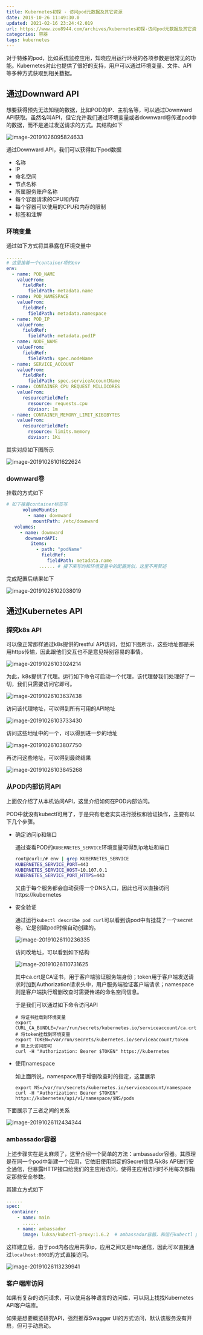 ```yaml
---
title: Kubernetes初探 - 访问pod元数据及其它资源
date: 2019-10-26 11:49:30.0
updated: 2021-02-16 23:24:42.019
url: https://www.zou8944.com/archives/kubernetes初探-访问pod元数据及其它资源
categories: 容器
tags: kubernetes
---
```



对于特殊的pod，比如系统监控应用，知晓应用运行环境的各项参数是很常见的功能。Kubernetes对此也提供了很好的支持，用户可以通过环境变量、文件、API等多种方式获取到相关数据。
<!-- more -->

## 通过Downward API

想要获得预先无法知晓的数据，比如POD的IP、主机名等，可以通过Downward API获取。虽然名叫API，但它允许我们通过环境变量或者downward卷传递pod中的数据，而不是通过发送请求的方式。其结构如下

![image-20191026095824633](https://gdz.oss-cn-shenzhen.aliyuncs.com/hexo/Kubernetes%20-%20%E8%AE%BF%E9%97%AEpod%E5%85%83%E6%95%B0%E6%8D%AE%E5%8F%8A%E5%85%B6%E5%AE%83%E8%B5%84%E6%BA%90/image-20191026095824633.png)

通过Downward API，我们可以获得如下pod数据

- 名称
- IP
- 命名空间
- 节点名称
- 所属服务账户名称
- 每个容器请求的CPU和内存
- 每个容器可以使用的CPU和内存的限制
- 标签和注解

### 环境变量

通过如下方式将其暴露在环境变量中

```yaml
......
# 这里接着一个container项的env
env:
  - name: POD_NAME
    valueFrom:
      fieldRef:
        fieldPath: metadata.name
  - name: POD_NAMESPACE
    valueFrom:
      fieldRef:
        fieldPath: metadata.namespace
  - name: POD_IP
    valueFrom:
      fieldRef:
        fieldPath: metadata.podIP
  - name: NODE_NAME
    valueFrom:
      fieldRef:
        fieldPath: spec.nodeName
  - name: SERVICE_ACCOUNT
    valueFrom:
      fieldRef:
        fieldPath: spec.serviceAccountName
  - name: CONTAINER_CPU_REQUEST_MILLICORES
    valueFrom:
      resourceFieldRef:
        resource: requests.cpu
        divisor: 1m
  - name: CONTAINER_MEMORY_LIMIT_KIBIBYTES
    valueFrom:
      resourceFieldRef:
        resource: limits.memory
        divisor: 1Ki
```

其实对应如下图所示

![image-20191026101622624](https://gdz.oss-cn-shenzhen.aliyuncs.com/hexo/Kubernetes%20-%20%E8%AE%BF%E9%97%AEpod%E5%85%83%E6%95%B0%E6%8D%AE%E5%8F%8A%E5%85%B6%E5%AE%83%E8%B5%84%E6%BA%90/image-20191026101622624.png)

### downward卷

挂载的方式如下

```yaml
# 如下接着container标签写
      volumeMounts:
        - name: downward
          mountPath: /etc/downward
   volumes:
     - name: downward
       downwardAPI:
         items:
           - path: "podName"
             fieldRef:
               fieldPath: metadata.name
            ...... # 接下来写的和环境变量中的配置类似，这里不再赘述
```

完成配置后结果如下

![image-20191026102038019](image-20191026102038019.png)

## 通过Kubernetes API

### 探究k8s API

可以像正常那样通过k8s提供的restful API访问，但如下图所示，这些地址都是采用https传输，因此跟他们交互也不是意见特别容易的事情。

![image-20191026103024214](https://gdz.oss-cn-shenzhen.aliyuncs.com/hexo/Kubernetes%20-%20%E8%AE%BF%E9%97%AEpod%E5%85%83%E6%95%B0%E6%8D%AE%E5%8F%8A%E5%85%B6%E5%AE%83%E8%B5%84%E6%BA%90/image-20191026103024214.png)

为此，k8s提供了代理。运行如下命令可启动一个代理，该代理替我们处理好了一切，我们只需要访问它即可。

![image-20191026103637438](https://gdz.oss-cn-shenzhen.aliyuncs.com/hexo/Kubernetes%20-%20%E8%AE%BF%E9%97%AEpod%E5%85%83%E6%95%B0%E6%8D%AE%E5%8F%8A%E5%85%B6%E5%AE%83%E8%B5%84%E6%BA%90/image-20191026103637438.png)

访问该代理地址，可以得到所有可用的API地址

![image-20191026103733430](https://gdz.oss-cn-shenzhen.aliyuncs.com/hexo/Kubernetes%20-%20%E8%AE%BF%E9%97%AEpod%E5%85%83%E6%95%B0%E6%8D%AE%E5%8F%8A%E5%85%B6%E5%AE%83%E8%B5%84%E6%BA%90/image-20191026103733430.png)

访问这些地址中的一个，可以得到进一步的地址

![image-20191026103807750](https://gdz.oss-cn-shenzhen.aliyuncs.com/hexo/Kubernetes%20-%20%E8%AE%BF%E9%97%AEpod%E5%85%83%E6%95%B0%E6%8D%AE%E5%8F%8A%E5%85%B6%E5%AE%83%E8%B5%84%E6%BA%90/image-20191026103807750.png)

再访问这些地址，可以得到最终结果

![image-20191026103845268](https://gdz.oss-cn-shenzhen.aliyuncs.com/hexo/Kubernetes%20-%20%E8%AE%BF%E9%97%AEpod%E5%85%83%E6%95%B0%E6%8D%AE%E5%8F%8A%E5%85%B6%E5%AE%83%E8%B5%84%E6%BA%90/image-20191026103845268.png)

### 从POD内部访问API

上面仅介绍了从本机访问API，这里介绍如何在POD内部访问。

POD中就没有kubectl可用了，于是只有老老实实进行授权和验证操作，主要有以下几个步骤。

- 确定访问ip和端口

  通过查看POD的`KUBERNETES_SERVICE`环境变量可得到ip地址和端口

  ```bash
  root@curl:/# env | grep KUBERNETES_SERVICE
  KUBERNETES_SERVICE_PORT=443
  KUBERNETES_SERVICE_HOST=10.107.0.1
  KUBERNETES_SERVICE_PORT_HTTPS=443
  ```

  又由于每个服务都会自动获得一个DNS入口，因此也可以直接访问https://kubernetes

- 安全验证

  通过运行`kubectl describe pod curl`可以看到该pod中有挂载了一个secret卷，它是创建pod时候自动创建的。

  ![image-20191026110236335](https://gdz.oss-cn-shenzhen.aliyuncs.com/hexo/Kubernetes%20-%20%E8%AE%BF%E9%97%AEpod%E5%85%83%E6%95%B0%E6%8D%AE%E5%8F%8A%E5%85%B6%E5%AE%83%E8%B5%84%E6%BA%90/image-20191026110236335.png)

  访问改地址，可以看到如下结构

  ![image-20191026110731625](https://gdz.oss-cn-shenzhen.aliyuncs.com/hexo/Kubernetes%20-%20%E8%AE%BF%E9%97%AEpod%E5%85%83%E6%95%B0%E6%8D%AE%E5%8F%8A%E5%85%B6%E5%AE%83%E8%B5%84%E6%BA%90/image-20191026110731625.png)

  其中ca.crt是CA证书，用于客户端验证服务端身份；token用于客户端发送请求时加到Authorization请求头中，用户服务端验证客户端请求；namespace则是客户端执行增删改查时需要传递的命名空间信息。

  于是我们可以通过如下命令访问API

  ```shell
  # 将证书挂载到环境变量
  export CURL_CA_BUNDLE=/var/run/secrets/kubernetes.io/serviceaccount/ca.crt
  # 将token挂载到环境变量
  export TOKEN=/var/run/secrets/kubernetes.io/serviceaccount/token
  # 带上头访问即可
  curl -H "Authorization: Bearer $TOKEN" https://kubernetes
  ```

- 使用namespace

  如上面所说，namespace用于增删改查时的指定，这里展示

  ```shell
  export NS=/var/run/secrets/kubernetes.io/serviceaccount/namespace
  curl -H "Authorization: Bearer $TOKEN" https://kubernetes/api/v1/namespace/$NS/pods
  ```

下面展示了三者之间的关系

![image-20191026112434344](https://gdz.oss-cn-shenzhen.aliyuncs.com/hexo/Kubernetes%20-%20%E8%AE%BF%E9%97%AEpod%E5%85%83%E6%95%B0%E6%8D%AE%E5%8F%8A%E5%85%B6%E5%AE%83%E8%B5%84%E6%BA%90/image-20191026112434344.png)

### ambassador容器

上述步骤实在是太麻烦了，这里介绍一个简单的方法：ambassador容器。其原理是在同一个pod中新建一个应用，它依旧使用绑定的Secret信息与k8s API进行安全通信，但暴露HTTP接口给我们的主应用访问，使得主应用访问时不用每次都指定那些安全参数。

其建立方式如下

```yaml
......
spec:
  container:
    - name: main
      ......
    - name: ambassador
      image: luksa/kubectl-proxy:1.6.2  # ambassador容器，和运行kubectl proxy命令一样的效果。
```

这样建立后，由于pod内各应用共享ip，应用之间又是http通信，因此可以直接通过`localhost:8001`的方式直接访问。

![image-20191026113239941](https://gdz.oss-cn-shenzhen.aliyuncs.com/hexo/Kubernetes%20-%20%E8%AE%BF%E9%97%AEpod%E5%85%83%E6%95%B0%E6%8D%AE%E5%8F%8A%E5%85%B6%E5%AE%83%E8%B5%84%E6%BA%90/image-20191026113239941.png)

### 客户端库访问

如果有复杂的访问请求，可以使用各种语言的访问库，可以网上找找Kubernetes API客户端库。

如果是想要概览研究API，强烈推荐Swagger UI的方式访问，默认该服务没有开启，但可手动启动。